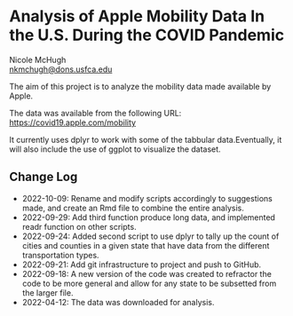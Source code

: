 # Analysis of Apple Mobility Data In the U.S. During the COVID Pandemic

Nicole McHugh  
nkmchugh@dons.usfca.edu

The aim of this project is to analyze the mobility data made available by Apple.

The data was available from the following URL:
https://covid19.apple.com/mobility

It currently uses dplyr to work with some of the tabbular data.Eventually, it
will also include the use of ggplot to visualize the dataset.

## Change Log

* 2022-10-09: Rename and modify scripts accordingly to suggestions made, and
create an Rmd file to combine the entire analysis.
* 2022-09-29: Add third function produce long data, and implemented readr 
function on other scripts.
* 2022-09-24: Added second script to use dplyr to tally up the count of cities
and counties in a given state that have data from the different transportation 
types.
* 2022-09-21: Add git infrastructure to project and push to GitHub.
* 2022-09-18: A new version of the code was created to refractor the 
code to be more general and allow for any state to be subsetted from the 
larger file.
* 2022-04-12: The data was downloaded for analysis.
